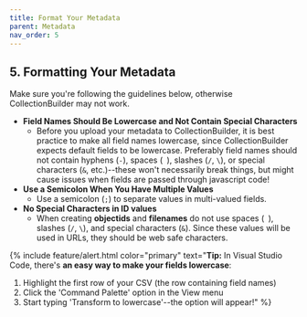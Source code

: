 ```yaml
---
title: Format Your Metadata
parent: Metadata
nav_order: 5
---
```


## 5. Formatting Your Metadata

Make sure you're following the guidelines below, otherwise CollectionBuilder may not work.

- **Field Names Should Be Lowercase and Not Contain Special Characters**
    - Before you upload your metadata to CollectionBuilder, it is best practice to make all field names lowercase, since CollectionBuilder expects default fields to be lowercase. Preferably field names should not contain hyphens (`-`), spaces (` `), slashes (`/`, `\`), or special characters (`&`, etc.)--these won't necessarily break things, but might cause issues when fields are passed through javascript code!
- **Use a Semicolon When You Have Multiple Values**
    - Use a semicolon (`;`) to separate values in multi-valued fields.
- **No Special Characters in ID values**
    - When creating **objectids** and **filenames** do not use spaces (` `), slashes (`/`, `\`), and special characters (`&`). Since these values will be used in URLs, they should be web safe characters.

{% include feature/alert.html color="primary" text="**Tip:** In Visual Studio Code, there's **an easy way to make your fields lowercase**: 
1. Highlight the first row of your CSV (the row containing field names) 
2. Click the 'Command Palette' option in the View menu 
3. Start typing 'Transform to lowercase'--the option will appear!" %}
